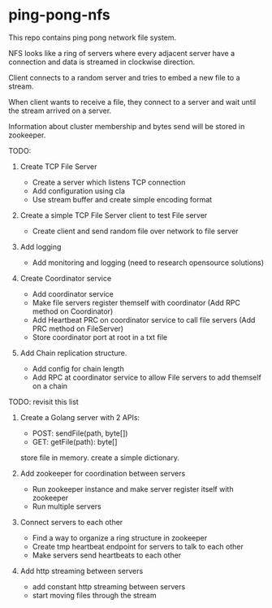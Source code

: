 # ping-pong-nfs

This repo contains ping pong network file system.

NFS looks like a ring of servers where every adjacent server have a connection and data is streamed in clockwise direction.

Client connects to a random server and tries to embed a new file to a stream.

When client wants to receive a file, they connect to a server and wait until the stream arrived on a server.

Information about cluster membership and bytes send will be stored in zookeeper.

TODO:

1. Create TCP File Server
    - Create a server which listens TCP connection
    - Add configuration using cla
    - Use stream buffer and create simple encoding format

2. Create a simple TCP File Server client to test File server

    - Create client and send random file over network to file server

3. Add logging

    - Add monitoring and logging (need to research opensource solutions)

4. Create Coordinator service

    - Add coordinator service
    - Make file servers register themself with coordinator (Add RPC method on Coordinator)
    - Add Heartbeat PRC on coordinator service to call file servers (Add PRC method on FileServer)
    - Store coordinator port at root in a txt file

5. Add Chain replication structure.
    - Add config for chain length
    - Add RPC at coordinator service to allow File servers to add themself on a chain

TODO: revisit this list


1. Create a Golang server with 2 APIs:

    - POST: sendFile(path, byte[])
    - GET: getFile(path): byte[]

    store file in memory. create a simple dictionary.

2. Add zookeeper for coordination between servers

    - Run zookeeper instance and make server register itself with zookeeper
    - Run multiple servers

3. Connect servers to each other

    - Find a way to organize a ring structure in zookeeper
    - Create tmp heartbeat endpoint for servers to talk to each other
    - Make servers send heartbeats to each other

4. Add http streaming between servers

    - add constant http streaming between servers
    - start moving files through the stream